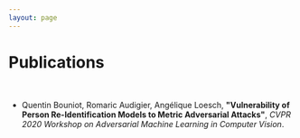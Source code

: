 ```yaml
---
layout: page
---
```


# Publications

<!-- This is where you put the contents of your *About* page. Like all your pages, it's in [Markdown](https://guides.github.com/features/mastering-markdown/) format. -->

$$~$$

- Quentin Bouniot, Romaric Audigier, Angélique Loesch, **"Vulnerability of Person Re-Identification Models to Metric Adversarial Attacks"**, *CVPR 2020 Workshop on Adversarial Machine Learning in Computer Vision*.
